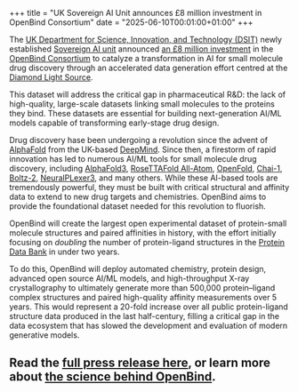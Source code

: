 +++
title = "UK Sovereign AI Unit announces £8 million investment in OpenBind Consortium"
date = "2025-06-10T00:01:00+01:00"
+++

The [UK Department for Science, Innovation, and Technology (DSIT)](https://www.gov.uk/government/organisations/department-for-science-innovation-and-technology) newly established [Sovereign AI unit](https://www.gov.uk/government/publications/ai-opportunities-action-plan/ai-opportunities-action-plan) announced [an £8 million investment](https://www.gov.uk/government/news/uk-to-become-world-leader-in-drug-discovery-as-technology-secretary-heads-for-london-tech-week) in the [OpenBind Consortium](http://openbind.org) to catalyze a transformation in AI for small molecule drug discovery through an accelerated data generation effort centred at the [Diamond Light Source](https://www.diamond.ac.uk/Home.html).

<!--more-->

This dataset will address the critical gap in pharmaceutical R&D: the lack of high-quality, large-scale datasets linking small molecules to the proteins they bind. These datasets are essential for building next-generation AI/ML models capable of transforming early-stage drug design.  

Drug discovery hase been undergoing a revolution since the advent of [AlphaFold](https://deepmind.google/science/alphafold/) from the UK-based [DeepMind](https://deepmind.google/). Since then, a firestorm of rapid innovation has led to numerous AI/ML tools for small molecule drug discovery, including [AlphaFold3](https://blog.google/technology/ai/google-deepmind-isomorphic-alphafold-3-ai-model/), [RoseTTAFold All-Atom](https://github.com/baker-laboratory/RoseTTAFold-All-Atom), [OpenFold](http://openfold.io), [Chai-1](https://www.chaidiscovery.com/blog/introducing-chai-1), [Boltz-2](https://boltz.bio/), [NeuralPLexer3](https://www.iambic.ai/post/np3-preview), and many others. While these AI-based tools are tremendously powerful, they must be built with critical structural and affinity data to extend to new drug targets and chemistries. OpenBind aims to provide the foundational dataset needed for this revolution to fluorish.

OpenBind will create the largest open experimental dataset of protein-small molecule structures and paired affinities in history, with the effort initially focusing on *doubling* the number of protein-ligand structures in the [Protein Data Bank](http://rcsb.org) in under two years.

To do this, OpenBind will deploy automated chemistry, protein design, advanced open source AI/ML models, and high-throughput X-ray crystallography to ultimately generate more than 500,000 protein–ligand complex structures and paired high-quality affinity measurements over 5 years. This would represent a 20-fold increase over all public protein-ligand structure data produced in the last half-century, filling a critical gap in the data ecosystem that has slowed the development and evaluation of modern generative models.  


Read the [full press release here](https://www.gov.uk/government/news/uk-to-become-world-leader-in-drug-discovery-as-technology-secretary-heads-for-london-tech-week), or learn more about [the science behind OpenBind](/science).
---
